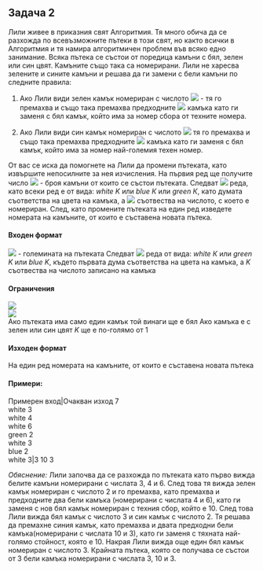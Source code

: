 ## Задача 2
Лили живее в приказния свят Алгоритмия. Тя много обича да се разхожда по всевъзможните пътеки в този свят, но както всички в Алгоритмия и тя намира алгоритмичен проблем във всяко едно занимание. Всяка пътека се състои от поредица камъни с бял, зелен или син цвят. Камъните също така са номерирани. Лили не харесва зелените и сините камъни и решава да ги замени с бели камъни по следните правила:

1) Ако Лили види зелен камък номериран с числото <img src="https://latex.codecogs.com/svg.latex?\Large&space;K"> - тя го премахва и също така премахва предходните <img src="https://latex.codecogs.com/svg.latex?\Large&space;K"> камъка като ги заменя с бял камък, който има за номер сбора от техните номера.

2) Ако Лили види син камък номериран с числото <img src="https://latex.codecogs.com/svg.latex?\Large&space;K"> тя го премахва и също така премахва предходните <img src="https://latex.codecogs.com/svg.latex?\Large&space;K"> камъка като ги заменя с бял камък, който има за номер най-големия техен номер.

От вас се иска да помогнете на Лили да промени пътеката, като извършите непосилните за нея изчисления. На първия ред ще получите число <img src="https://latex.codecogs.com/svg.latex?\Large&space;N"> - броя камъни от които се състои пътеката. Следват <img src="https://latex.codecogs.com/svg.latex?\Large&space;N"> реда, като всеки ред е от вида: *white K* или *blue К* или *green К*, като думата съответства на цвета на камъка, а <img src="https://latex.codecogs.com/svg.latex?\Large&space;K"> съотвества на числото, с което е номериран. След, като промените пътеката на един ред изведете номерата на камъните, от които е съставена новата пътека.

#### Входен формат
<img src="https://latex.codecogs.com/svg.latex?\Large&space;N"> - големината на пътеката
Следват <img src="https://latex.codecogs.com/svg.latex?\Large&space;N"> реда от вида: *white К* или *green K* или *blue K*, където първата дума съответства на цвета на камъка, а *K* съотвества на числото записано на камъка

#### Ограничения
<img src="https://latex.codecogs.com/svg.latex?\Large&space;1\le{N}\le{1{\:}000{\:}000}"><br>
<img src="https://latex.codecogs.com/svg.latex?\Large&space;-2^{31}<K<2^{31}"><br>
Ако пътеката има само един камък той винаги ще е бял
Ако камъка е с зелен или син цвят *K* ще е по-голямо от 1

#### Изходен формат
На един ред номерата на камъните, от които е съставена новата пътека

#### Примери:
Примерен вход|Очакван изход
7<br>white 3<br>white 4<br>white 6<br>green 2<br>white 3<br>blue 2<br>white 3|3 10 3

*Обяснение:* Лили започва да се разхожда по пътеката като първо вижда белите камъни номерирани с числата 3, 4 и 6. След това тя вижда зелен камък номериран с числото 2 и го премахва, като премахва и предходните два бели камъка (номерирани с числата 4 и 6), като ги заменя с нов бял камък номериран с техния сбор, който е 10. След това Лили вижда бял камък с числото 3 и син камък с числото 2. Тя решава да премахне синия камък, като премахва и двата предходни бели камъка(номерирани с числата 10 и 3), като ги заменя с тяхната най-голямо стойност, която е 10. Накрая Лили вижда още един бял камък номериран с числото 3. Крайната пътека, която се получава се състои от 3 бели камъка номерирани с числата 3, 10 и 3.


  

